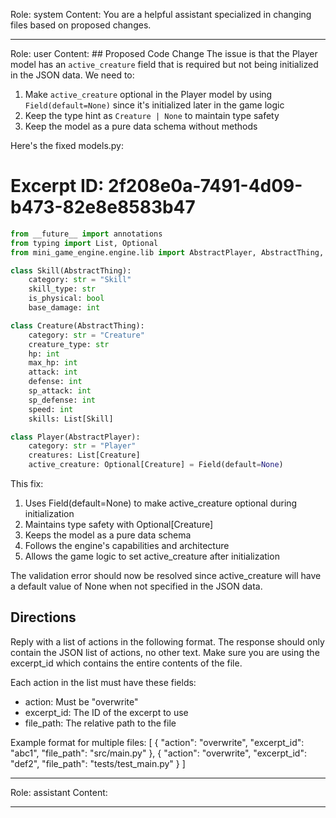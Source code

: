 Role: system
Content: You are a helpful assistant specialized in changing files based on proposed changes.
__________________
Role: user
Content: ## Proposed Code Change
The issue is that the Player model has an `active_creature` field that is required but not being initialized in the JSON data. We need to:

1. Make `active_creature` optional in the Player model by using `Field(default=None)` since it's initialized later in the game logic
2. Keep the type hint as `Creature | None` to maintain type safety
3. Keep the model as a pure data schema without methods

Here's the fixed models.py:

# Excerpt ID: 2f208e0a-7491-4d09-b473-82e8e8583b47
```python main_game/models.py
from __future__ import annotations
from typing import List, Optional
from mini_game_engine.engine.lib import AbstractPlayer, AbstractThing, Field

class Skill(AbstractThing):
    category: str = "Skill"
    skill_type: str
    is_physical: bool
    base_damage: int

class Creature(AbstractThing):
    category: str = "Creature"
    creature_type: str
    hp: int
    max_hp: int
    attack: int
    defense: int 
    sp_attack: int
    sp_defense: int
    speed: int
    skills: List[Skill]

class Player(AbstractPlayer):
    category: str = "Player"
    creatures: List[Creature]
    active_creature: Optional[Creature] = Field(default=None)
```

This fix:
1. Uses Field(default=None) to make active_creature optional during initialization
2. Maintains type safety with Optional[Creature]
3. Keeps the model as a pure data schema
4. Follows the engine's capabilities and architecture
5. Allows the game logic to set active_creature after initialization

The validation error should now be resolved since active_creature will have a default value of None when not specified in the JSON data.

## Directions
Reply with a list of actions in the following format. The response should only contain the JSON list of actions, no other text.
Make sure you are using the excerpt_id which contains the entire contents of the file.

Each action in the list must have these fields:
- action: Must be "overwrite"
- excerpt_id: The ID of the excerpt to use
- file_path: The relative path to the file

Example format for multiple files:
[
    {
        "action": "overwrite",
        "excerpt_id": "abc1",
        "file_path": "src/main.py"
    },
    {
        "action": "overwrite",
        "excerpt_id": "def2",
        "file_path": "tests/test_main.py"
    }
]
__________________
Role: assistant
Content: 
__________________
